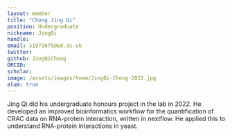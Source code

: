 ```yaml
---
layout: member
title: "Chong Jing Qi"
position: Undergraduate
nickname: JingQi
handle: 
email: s1971675@ed.ac.uk
twitter:
github: JingQiChong
ORCID:
scholar:
image: /assets/images/team/JingQi-Chong-2022.jpg
alum: true
---
```


Jing Qi did his undergraduate honours project in the lab in 2022.
He developed an improved bioinformatics workflow for the quantification of CRAC data on RNA-protein interaction, written in nextflow.
He applied this to understand RNA-protein interactions in yeast.
